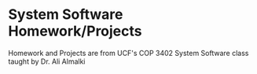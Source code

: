 # System Software Homework/Projects

Homework and Projects are from UCF's COP 3402 System Software class taught by Dr. Ali Almalki
